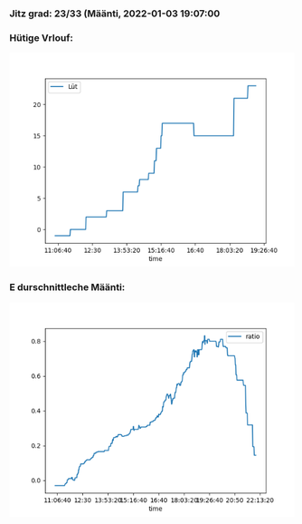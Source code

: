 ### Jitz grad: 23/33 (Määnti, 2022-01-03 19:07:00

### Hütige Vrlouf:
![Graph](Today.png)

### E durschnittleche Määnti:
![Graph](Määnti.png)